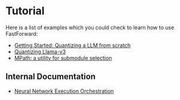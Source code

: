 # Tutorial

Here is a list of examples which you could check to learn how to use FastForward:

* [Getting Started: Quantizing a LLM from scratch](quantizing_networks.nb.py)
* [Quantizing Llama-v3](quick_start/quick_start_quantize_llms.nb.py)
* [MPath: a utility for submodule selection](mpath.nb.py)

## Internal Documentation

* [Neural Network Execution Orchestration](orchestrator.nb.py)
